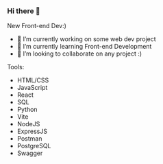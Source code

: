 ### Hi there 👋

New Front-end Dev:)

- 🔭 I’m currently working on some web dev project
- 🌱 I’m currently learning Front-end Development
- 👯 I’m looking to collaborate on any project :)
 
Tools:
  - HTML/CSS
  - JavaScript
  - React
  - SQL
  - Python
  - Vite
  - NodeJS
  - ExpressJS
  - Postman
  - PostgreSQL
  - Swagger

    

